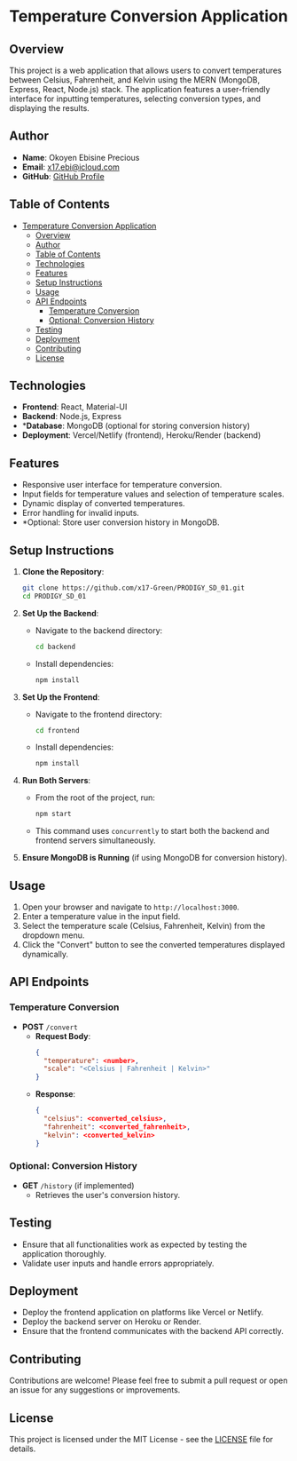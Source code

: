# Temperature Conversion Application

## Overview

This project is a web application that allows users to convert temperatures between Celsius, Fahrenheit, and Kelvin using the MERN (MongoDB, Express, React, Node.js) stack. The application features a user-friendly interface for inputting temperatures, selecting conversion types, and displaying the results.

## Author

- **Name**: Okoyen Ebisine Precious
- **Email**: [x17.ebi@icloud.com](mailto:x17.ebi@icloud.com "x17.ebi@icloud.com")
- **GitHub**: [GitHub Profile](https://github.com/x17-Green "Marksman Green")

## Table of Contents

- [Temperature Conversion Application](#temperature-conversion-application)
  - [Overview](#overview)
  - [Author](#author)
  - [Table of Contents](#table-of-contents)
  - [Technologies](#technologies)
  - [Features](#features)
  - [Setup Instructions](#setup-instructions)
  - [Usage](#usage)
  - [API Endpoints](#api-endpoints)
    - [Temperature Conversion](#temperature-conversion)
    - [Optional: Conversion History](#optional-conversion-history)
  - [Testing](#testing)
  - [Deployment](#deployment)
  - [Contributing](#contributing)
  - [License](#license)

## Technologies

- **Frontend**: React, Material-UI
- **Backend**: Node.js, Express
- ***Database**: MongoDB (optional for storing conversion history)
- **Deployment**: Vercel/Netlify (frontend), Heroku/Render (backend)

## Features

- Responsive user interface for temperature conversion.
- Input fields for temperature values and selection of temperature scales.
- Dynamic display of converted temperatures.
- Error handling for invalid inputs.
- *Optional: Store user conversion history in MongoDB.

## Setup Instructions

1. **Clone the Repository**:
   ```bash
   git clone https://github.com/x17-Green/PRODIGY_SD_01.git
   cd PRODIGY_SD_01
   ```

2. **Set Up the Backend**:
   - Navigate to the backend directory:
     ```bash
     cd backend
     ```
   - Install dependencies:
     ```bash
     npm install
     ```

3. **Set Up the Frontend**:
   - Navigate to the frontend directory:
     ```bash
     cd frontend
     ```
   - Install dependencies:
     ```bash
     npm install
     ```

4. **Run Both Servers**:
   - From the root of the project, run:
     ```bash
     npm start
     ```
   - This command uses `concurrently` to start both the backend and frontend servers simultaneously.

5. **Ensure MongoDB is Running** (if using MongoDB for conversion history).

## Usage

1. Open your browser and navigate to `http://localhost:3000`.
2. Enter a temperature value in the input field.
3. Select the temperature scale (Celsius, Fahrenheit, Kelvin) from the dropdown menu.
4. Click the "Convert" button to see the converted temperatures displayed dynamically.

## API Endpoints

### Temperature Conversion

- **POST** `/convert`
  - **Request Body**:
    ```json
    {
      "temperature": <number>,
      "scale": "<Celsius | Fahrenheit | Kelvin>"
    }
    ```
  - **Response**:
    ```json
    {
      "celsius": <converted_celsius>,
      "fahrenheit": <converted_fahrenheit>,
      "kelvin": <converted_kelvin>
    }
    ```

### Optional: Conversion History

- **GET** `/history` (if implemented)
  - Retrieves the user's conversion history.

## Testing

- Ensure that all functionalities work as expected by testing the application thoroughly.
- Validate user inputs and handle errors appropriately.

## Deployment

- Deploy the frontend application on platforms like Vercel or Netlify.
- Deploy the backend server on Heroku or Render.
- Ensure that the frontend communicates with the backend API correctly.

## Contributing

Contributions are welcome! Please feel free to submit a pull request or open an issue for any suggestions or improvements.

## License

This project is licensed under the MIT License - see the [LICENSE](LICENSE) file for details.
